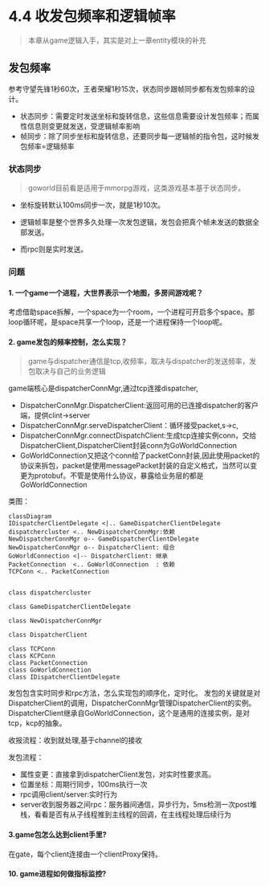 # 4.4 收发包频率和逻辑帧率
>本章从game逻辑入手，其实是对上一章entity模块的补充


## 发包频率

参考守望先锋1秒60次，王者荣耀1秒15次，状态同步跟帧同步都有发包频率的设计。

* 状态同步：需要定时发送坐标和旋转信息，这些信息需要设计发包频率；而属性信息则变更就发送，受逻辑帧率影响
* 帧同步：除了同步坐标和旋转信息，还要同步每一逻辑帧的指令包，这时候发包频率=逻辑频率

### 状态同步
> goworld目前看是适用于mmorpg游戏，这类游戏基本基于状态同步。

* 坐标旋转默认100ms同步一次，就是1秒10次。

* 逻辑帧率是整个世界多久处理一次发包逻辑，发包会把真个帧未发送的数据全部发送。

* 而rpc则是实时发送。

### 问题

#### 1. 一个game一个进程，大世界表示一个地图，多房间游戏呢？

考虑借助space拆解，一个space为一个room，一个进程可开启多个space。那loop循环呢，是space共享一个loop，还是一个进程保持一个loop呢。


#### 2. game发包的频率控制，怎么实现？
>game与dispatcher通信是tcp,收频率，取决与dispatcher的发送频率，发包取决与自己的业务逻辑


game端核心是dispatcherConnMgr,通过tcp连接dispatcher,

* DispatcherConnMgr.DispatcherClient:返回可用的已连接dispatcher的客户端，提供clint->server
* DispatcherConnMgr.serveDispatcherClient：循环接受packet,s->c,
* DispatcherConnMgr.connectDispatchClient:生成tcp连接实例conn，交给DispatcherClient,DispatcherClient封装conn为GoWorldConnection
* GoWorldConnection又把这个conn给了packetConn封装,因此使用packet的协议来拆包，packet是使用messagePacket封装的自定义格式，当然可以变更为protobuf。不管是使用什么协议，暴露给业务层的都是GoWorldConnection

类图：

```mermaid
classDiagram
IDispatcherClientDelegate <|.. GameDispatcherClientDelegate
dispatchercluster <.. NewDispatcherConnMgr:依赖
NewDispatcherConnMgr o-- GameDispatcherClientDelegate
NewDispatcherConnMgr o-- DispatcherClient: 组合
GoWorldConnection <|-- DispatcherClient: 继承
PacketConnection  <.. GoWorldConnection  : 依赖
TCPConn <.. PacketConnection


class dispatchercluster

class GameDispatcherClientDelegate

class NewDispatcherConnMgr

class DispatcherClient

class TCPConn
class KCPConn
class PacketConnection
class GoWorldConnection
class IDispatcherClientDelegate
```

发包包含实时同步和rpc方法，怎么实现包的顺序化，定时化。
发包的关键就是对DispatcherClient的调用，DispatcherConnMgr管理DispatcherClient的实例。
DispatcherClient继承自GoWorldConnection，这个是通用的连接实例，是对tcp，kcp的抽象。

收报流程：收到就处理,基于channel的接收

发包流程：

* 属性变更：直接拿到dispatcherClient发包，对实时性要求高。
* 位置坐标：周期行同步，100ms执行一次
* rpc调用client/server:实时行为
* server收到服务器之间rpc：服务器间通信，异步行为，5ms检测一次post堆栈，看看是否有从子线程推到主线程的回调，在主线程处理后续行为


#### 3.game包怎么达到client手里?

在gate，每个client连接由一个clientProxy保持。

#### 10. game进程如何做指标监控?